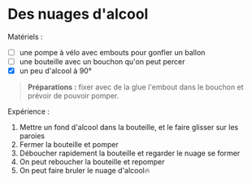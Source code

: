 # Des nuages d'alcool

Matériels :

* [ ] une pompe à vélo avec embouts pour gonfler un ballon
* [ ] une bouteille avec un bouchon qu'on peut percer
* [x] un peu d'alcool à 90°

> **Préparations :** fixer avec de la glue l'embout dans le bouchon et prévoir de pouvoir pomper.

Expérience :

1. Mettre un fond d'alcool dans la bouteille, et le faire glisser sur les paroies
2. Fermer la bouteille et pomper
3. Déboucher rapidement la bouteille et regarder le nuage se former
4. On peut reboucher la bouteille et repomper
5. On peut faire bruler le nuage d'alcool🔥

